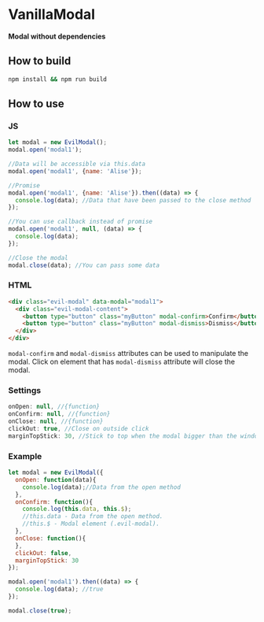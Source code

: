 # VanillaModal
**Modal without dependencies**

## How to build
```sh
npm install && npm run build
```

## How to use

### JS
```js
let modal = new EvilModal();
modal.open('modal1');

//Data will be accessible via this.data
modal.open('modal1', {name: 'Alise'});

//Promise
modal.open('modal1', {name: 'Alise'}).then((data) => {
  console.log(data); //Data that have been passed to the close method
});

//You can use callback instead of promise
modal.open('modal1', null, (data) => {
  console.log(data);
});

//Close the modal
modal.close(data); //You can pass some data

```

### HTML
```html
<div class="evil-modal" data-modal="modal1">
  <div class="evil-modal-content">
    <button type="button" class="myButton" modal-confirm>Confirm</button>
    <button type="button" class="myButton" modal-dismiss>Dismiss</button>
  </div>
</div>
```

`modal-confirm` and `modal-dismiss` attributes can be used to manipulate the modal.
Click on element that has `modal-dismiss` attribute will close the modal.

### Settings
```js
onOpen: null, //{function}
onConfirm: null, //{function}
onClose: null, //{function}
clickOut: true, //Close on outside click
marginTopStick: 30, //Stick to top when the modal bigger than the window
```

### Example
```js
let modal = new EvilModal({
  onOpen: function(data){
    console.log(data);//Data from the open method
  },
  onConfirm: function(){
    console.log(this.data, this.$);
    //this.data - Data from the open method.
    //this.$ - Modal element (.evil-modal).
  },
  onClose: function(){
  },
  clickOut: false,
  marginTopStick: 30
});

modal.open('modal1').then((data) => {
  console.log(data); //true
});

modal.close(true);

```
